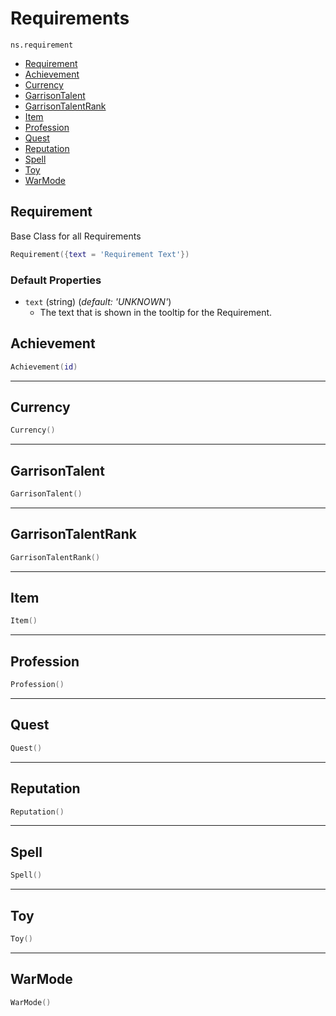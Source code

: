 # Requirements

`ns.requirement`

- [Requirement](#requirement)
- [Achievement](#achievement)
- [Currency](#currency)
- [GarrisonTalent](#garrisontalent)
- [GarrisonTalentRank](#garrisontalentrank)
- [Item](#item)
- [Profession](#profession)
- [Quest](#quest)
- [Reputation](#reputation)
- [Spell](#spell)
- [Toy](#toy)
- [WarMode](#warmode)


## Requirement
Base Class for all Requirements

```lua
Requirement({text = 'Requirement Text'})
```

### Default Properties
* `text`  (string) (*default: 'UNKNOWN'*)
  * The text that is shown in the tooltip for the Requirement.

## Achievement
```lua
Achievement(id)
```

---

## Currency
```lua
Currency()
```

---

## GarrisonTalent
```lua
GarrisonTalent()
```

---

## GarrisonTalentRank
```lua
GarrisonTalentRank()
```

---

## Item
```lua
Item()
```

---

## Profession
```lua
Profession()
```

---

## Quest
```lua
Quest()
```

---

## Reputation
```lua
Reputation()
```

---

## Spell
```lua
Spell()
```

---

## Toy
```lua
Toy()
```

---

## WarMode
```lua
WarMode()
```
